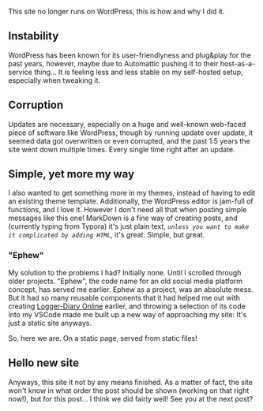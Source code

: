 
This site no longer runs on WordPress, this is how and why I did it.

## Instability

WordPress has been known for its user-friendlyness and plug&play for the past years, however, maybe due to Automattic pushing it to their host-as-a-service thing... It is feeling less and less stable on my self-hosted setup, especially when tweaking it.

## Corruption

Updates are necessary, especially on a huge and well-known web-faced piece of software like WordPress, though by running update over update, it seemed data got overwritten or even corrupted, and the past 1.5 years the site went down multiple times. Every single time right after an update.

## Simple, yet more my way

I also wanted to get something more in my themes, instead of having to edit an existing theme template. Additionally, the WordPress editor is jam-full of functions, and I love it. However I don't need all that when posting simple messages like this one! MarkDown is a fine way of creating posts, and (currently typing from Typora) it's just plain text, _`unless you want to make it complicated by adding HTML`_, it's great. Simple, but great.

### "Ephew"

My solution to the problems I had? Initially none. Until I scrolled through older projects. "Ephew", the code name for an old social media platform concept, has served me earlier. Ephew as a project, was an absolute mess. But it had so many reusable components that it had helped me out with creating [Logger-Diary Online](https://logger-diary.strawmelonjuice.com/) earlier, and throwing a selection of its code into my VSCode made me built up a new way of approaching my site: It's just a static site anyways.

So, here we are. On a static page, served from static files!

## Hello new site

Anyways, this site it not by any means finished. As a matter of fact, the site won't know in what order the post should be shown (working on that right now!), but for this post... I think we did fairly well! See you at the next post?
